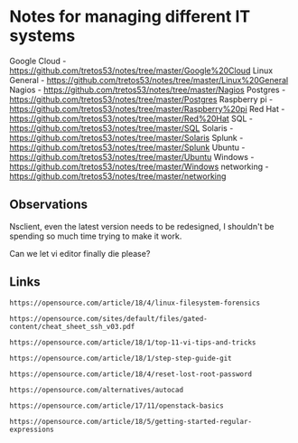 # Notes for managing different IT systems

Google Cloud - https://github.com/tretos53/notes/tree/master/Google%20Cloud
Linux General - https://github.com/tretos53/notes/tree/master/Linux%20General
Nagios - https://github.com/tretos53/notes/tree/master/Nagios
Postgres - https://github.com/tretos53/notes/tree/master/Postgres
Raspberry pi - https://github.com/tretos53/notes/tree/master/Raspberry%20pi
Red Hat - https://github.com/tretos53/notes/tree/master/Red%20Hat
SQL - https://github.com/tretos53/notes/tree/master/SQL
Solaris - https://github.com/tretos53/notes/tree/master/Solaris
Splunk - https://github.com/tretos53/notes/tree/master/Splunk
Ubuntu - https://github.com/tretos53/notes/tree/master/Ubuntu
Windows - https://github.com/tretos53/notes/tree/master/Windows
networking - https://github.com/tretos53/notes/tree/master/networking


## Observations

Nsclient, even the latest version needs to be redesigned, I shouldn't be spending so much time trying to make it work.

Can we let vi editor finally die please?


## Links
```https://opensource.com/article/18/4/linux-filesystem-forensics```

```https://opensource.com/sites/default/files/gated-content/cheat_sheet_ssh_v03.pdf```

```https://opensource.com/article/18/1/top-11-vi-tips-and-tricks```

```https://opensource.com/article/18/1/step-step-guide-git```

```https://opensource.com/article/18/4/reset-lost-root-password```

```https://opensource.com/alternatives/autocad```

```https://opensource.com/article/17/11/openstack-basics```

```https://opensource.com/article/18/5/getting-started-regular-expressions```
